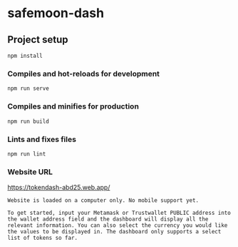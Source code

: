 # safemoon-dash

## Project setup
```
npm install
```

### Compiles and hot-reloads for development
```
npm run serve
```

### Compiles and minifies for production
```
npm run build
```

### Lints and fixes files
```
npm run lint
```
### Website URL
https://tokendash-abd25.web.app/
```
Website is loaded on a computer only. No mobile support yet.
```
```
To get started, input your Metamask or Trustwallet PUBLIC address into the wallet address field and the dashboard will display all the relevant information. You can also select the currency you would like the values to be displayed in. The dashboard only supports a select list of tokens so far. 
```
